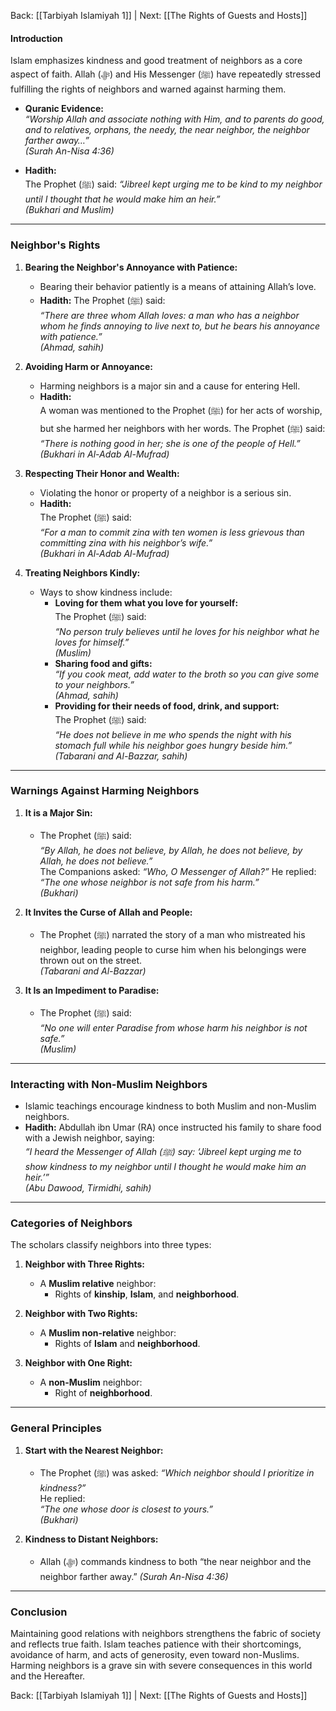 Back: [[Tarbiyah Islamiyah 1]] | Next: [[The Rights of Guests and Hosts]]

#### **Introduction**  
Islam emphasizes kindness and good treatment of neighbors as a core aspect of faith. Allah (ﷻ) and His Messenger (ﷺ) have repeatedly stressed fulfilling the rights of neighbors and warned against harming them.  

- **Quranic Evidence:**  
  *“Worship Allah and associate nothing with Him, and to parents do good, and to relatives, orphans, the needy, the near neighbor, the neighbor farther away…”*  
  *(Surah An-Nisa 4:36)*  

- **Hadith:**  
  The Prophet (ﷺ) said: *“Jibreel kept urging me to be kind to my neighbor until I thought that he would make him an heir.”*  
  *(Bukhari and Muslim)*  

---

### **Neighbor's Rights**  

1. **Bearing the Neighbor's Annoyance with Patience:**  
   - Bearing their behavior patiently is a means of attaining Allah’s love.  
   - **Hadith:** The Prophet (ﷺ) said:  
     *“There are three whom Allah loves: a man who has a neighbor whom he finds annoying to live next to, but he bears his annoyance with patience.”*  
     *(Ahmad, sahih)*  

2. **Avoiding Harm or Annoyance:**  
   - Harming neighbors is a major sin and a cause for entering Hell.  
   - **Hadith:**  
     A woman was mentioned to the Prophet (ﷺ) for her acts of worship, but she harmed her neighbors with her words. The Prophet (ﷺ) said:  
     *“There is nothing good in her; she is one of the people of Hell.”*  
     *(Bukhari in Al-Adab Al-Mufrad)*  

3. **Respecting Their Honor and Wealth:**  
   - Violating the honor or property of a neighbor is a serious sin.  
   - **Hadith:**  
     The Prophet (ﷺ) said:  
     *“For a man to commit zina with ten women is less grievous than committing zina with his neighbor’s wife.”*  
     *(Bukhari in Al-Adab Al-Mufrad)*  

4. **Treating Neighbors Kindly:**  
   - Ways to show kindness include:  
     - **Loving for them what you love for yourself:**  
       The Prophet (ﷺ) said:  
       *“No person truly believes until he loves for his neighbor what he loves for himself.”*  
       *(Muslim)*  
     - **Sharing food and gifts:**  
       *“If you cook meat, add water to the broth so you can give some to your neighbors.”*  
       *(Ahmad, sahih)*  
     - **Providing for their needs of food, drink, and support:**  
       The Prophet (ﷺ) said:  
       *“He does not believe in me who spends the night with his stomach full while his neighbor goes hungry beside him.”*  
       *(Tabarani and Al-Bazzar, sahih)*  

---

### **Warnings Against Harming Neighbors**  

1. **It is a Major Sin:**  
   - The Prophet (ﷺ) said:  
     *“By Allah, he does not believe, by Allah, he does not believe, by Allah, he does not believe.”*  
     The Companions asked: *“Who, O Messenger of Allah?”* He replied:  
     *“The one whose neighbor is not safe from his harm.”*  
     *(Bukhari)*  

2. **It Invites the Curse of Allah and People:**  
   - The Prophet (ﷺ) narrated the story of a man who mistreated his neighbor, leading people to curse him when his belongings were thrown out on the street.  
   *(Tabarani and Al-Bazzar)*  

3. **It Is an Impediment to Paradise:**  
   - The Prophet (ﷺ) said:  
     *“No one will enter Paradise from whose harm his neighbor is not safe.”*  
     *(Muslim)*  

---

### **Interacting with Non-Muslim Neighbors**  
- Islamic teachings encourage kindness to both Muslim and non-Muslim neighbors.  
- **Hadith:** Abdullah ibn Umar (RA) once instructed his family to share food with a Jewish neighbor, saying:  
  *“I heard the Messenger of Allah (ﷺ) say: ‘Jibreel kept urging me to show kindness to my neighbor until I thought he would make him an heir.’”*  
  *(Abu Dawood, Tirmidhi, sahih)*  

---

### **Categories of Neighbors**  
The scholars classify neighbors into three types:  

1. **Neighbor with Three Rights:**  
   - A **Muslim relative** neighbor:  
     - Rights of **kinship**, **Islam**, and **neighborhood**.  

2. **Neighbor with Two Rights:**  
   - A **Muslim non-relative** neighbor:  
     - Rights of **Islam** and **neighborhood**.  

3. **Neighbor with One Right:**  
   - A **non-Muslim** neighbor:  
     - Right of **neighborhood**.  

---

### **General Principles**  

1. **Start with the Nearest Neighbor:**  
   - The Prophet (ﷺ) was asked: *“Which neighbor should I prioritize in kindness?”*  
     He replied:  
     *“The one whose door is closest to yours.”*  
     *(Bukhari)*  

2. **Kindness to Distant Neighbors:**  
   - Allah (ﷻ) commands kindness to both “the near neighbor and the neighbor farther away.” *(Surah An-Nisa 4:36)*  

---

### **Conclusion**  
Maintaining good relations with neighbors strengthens the fabric of society and reflects true faith. Islam teaches patience with their shortcomings, avoidance of harm, and acts of generosity, even toward non-Muslims. Harming neighbors is a grave sin with severe consequences in this world and the Hereafter.


Back: [[Tarbiyah Islamiyah 1]] | Next: [[The Rights of Guests and Hosts]]